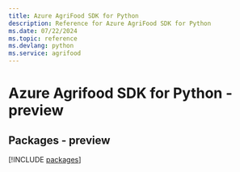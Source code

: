 ```yaml
---
title: Azure AgriFood SDK for Python
description: Reference for Azure AgriFood SDK for Python
ms.date: 07/22/2024
ms.topic: reference
ms.devlang: python
ms.service: agrifood
---
```

# Azure Agrifood SDK for Python - preview
## Packages - preview
[!INCLUDE [packages](agrifood-index.md)]